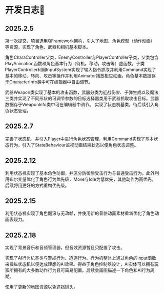 <h1>开发日志🔎</h1>
<p>
<h2>2025.2.5</h2>
第一次提交，项目选用QFramework架构，引入了地图、角色模型（动作动画）等资源，实现了角色、武器和相机基本脚本。<p>

角色CharaController父类，EnemyController与PlayerController子类，父类包含PlayAnimation函数和角色基本行为（待机，移动，攻击等）虚函数，子类PlayerController利用InputSystem实现了输入指令抓取并利用Command实现了基本的移动、转向、攻击等操作并利用Animator播放相应动画。角色基本数据存于CharacterInfo类中可在编辑器中自由调节。<p>
武器Weapon类实现了基本的攻击函数，武器分类为近战伤害、子弹生成以及魔法三类并实现了不同形状的可调节参数的目标选择器类用于武器抓取攻击目标。武器数据存于WeaponInfo类中可在编辑器中调节。
实现了状态机基类，待后续引入角色状态管理。
<p>
<h2>2025.2.7</h2>
完善了状态机，并引入Player中进行角色状态管理，利用Command实现了基本状态行为，引入了StateBehaviour监视动画结束状态以便角色状态调整。
<p>
<h2>2025.2.12</h2>利用状态机实现了基本角色防御，并区分防御后受击行为与普通受击行为。此外利用布尔变量优化了角色行为优先级，Move与Idle为低优先，其他动作为高优先，后续将用更好的方式重构优先级。
<p>
<h2>2025.2.15</h2>利用状态机实现了角色翻滚与无敌帧，并使用新的骨骼动画素材重新优化了角色动画表现力。
<h2>2025.2.18</h2>
实现了背景音乐和音频管理器，但音效资源暂且只配置了攻击。<p>

实现了AI行为机基类与警戒行为、追逐行为。行为机整体上通过角色的Input函数来操纵状态机以便达成理想的AI效果。得益于角色控制器设计，AI实体可以拥有玩家所拥有的大多数动作行为且可简易配置。后续会画图描述一下角色和AI行为周期。<p>
使用了更新的地图资源以免遮挡镜头。

